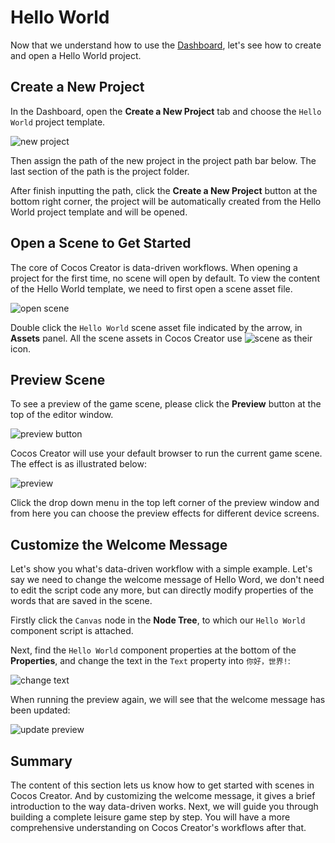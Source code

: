 # Hello World

Now that we understand how to use the [Dashboard](./dashboard.md), let's see how to create and open a Hello World project.

## Create a New Project

In the Dashboard, open the **Create a New Project** tab and choose the `Hello World` project template.

![new project](hello-world/new_project.png)

Then assign the path of the new project in the project path bar below. The last section of the path is the project folder.

After finish inputting the path, click the **Create a New Project** button at the bottom right corner, the project will be automatically created from the Hello World project template and will be opened.

## Open a Scene to Get Started

The core of Cocos Creator is data-driven workflows. When opening a project for the first time, no scene will open by default. To view the content of the Hello World template, we need to first open a scene asset file.

![open scene](hello-world/breakdown.png)

Double click the `Hello World` scene asset file indicated by the arrow, in **Assets** panel. All the scene assets in Cocos Creator use ![scene](../asset-workflow/index/scene.png) as their icon.

## Preview Scene

To see a preview of the game scene, please click the **Preview** button at the top of the editor window.

![preview button](hello-world/preview_button.png)

Cocos Creator will use your default browser to run the current game scene. The effect is as illustrated below:

![preview](hello-world/preview.png)

Click the drop down menu in the top left corner of the preview window and from here you can choose the preview effects for different device screens.

## Customize the Welcome Message

Let's show you what's data-driven workflow with a simple example. Let's say we need to change the welcome message of Hello Word, we don't need to edit the script code any more, but can directly modify properties of the words that are saved in the scene.

Firstly click the `Canvas` node in the **Node Tree**, to which our `Hello World` component script is attached.

Next, find the `Hello World` component properties at the bottom of the **Properties**, and change the text in the `Text` property into `你好，世界!`:

![change text](hello-world/change_text.png)

When running the preview again, we will see that the welcome message has been updated:

![update preview](hello-world/update_preview.png)

## Summary

The content of this section lets us know how to get started with scenes in Cocos Creator. And by customizing the welcome message, it gives a brief introduction to the way data-driven works. Next, we will guide you through building a complete leisure game step by step. You will have a more comprehensive understanding on Cocos Creator's workflows after that.
